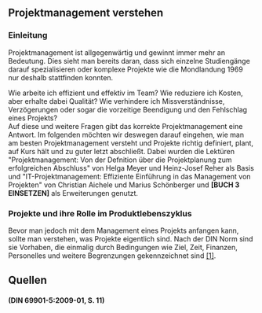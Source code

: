﻿## Projektmanagement verstehen
  
### Einleitung

Projektmanagement ist allgegenwärtig und gewinnt immer mehr an Bedeutung. 
Dies sieht man bereits daran, dass sich einzelne Studiengänge darauf spezialisieren oder 
komplexe Projekte wie die Mondlandung 1969 nur deshalb stattfinden konnten.  
  
Wie arbeite ich effizient und effektiv im Team? Wie reduziere ich Kosten, aber erhalte dabei Qualität? Wie verhindere ich Missverständnisse, Verzögerungen oder sogar die vorzeitige Beendigung und den Fehlschlag eines Projekts?  
Auf diese und weitere Fragen gibt das korrekte Projektmanagement eine Antwort.
Im folgenden möchten wir deswegen darauf eingehen, wie man am besten Projektmanagement versteht und 
Projekte richtig definiert, plant, auf Kurs hält und zu guter letzt abschließt. 
Dabei wurden die Lektüren "Projektmanagement: Von der Defnition über die Projektplanung zum erfolgreichen Abschluss" von Helga Meyer und Heinz-Josef Reher als Basis und "IT-Projektmanagement: Effiziente Einführung in das Management von Projekten" von Christian Aichele und Marius Schönberger und **[BUCH 3 EINSETZEN]** als Erweiterungen genutzt.  
  
### Projekte und ihre Rolle im Produktlebenszyklus
Bevor man jedoch mit dem Management eines Projekts anfangen kann, sollte man verstehen, was Projekte eigentlich sind. Nach der DIN Norm sind sie Vorhaben, die einmalig durch Bedingungen wie Ziel, Zeit, Finanzen, Personelles und weitere Begrenzungen gekennzeichnet sind [[1]](#quelle1). 
  
## Quellen
#### (DIN 69901-5:2009-01, S. 11) <a name="quelle1"></a>
